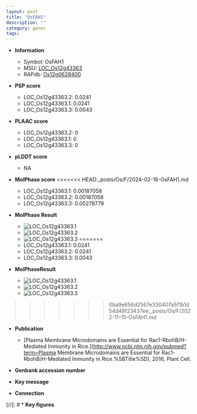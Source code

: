```yaml
---
layout: post
title: "OsFAH1"
description: ""
category: genes
tags: 
---
```


* **Information**  
    + Symbol: OsFAH1  
    + MSU: [LOC_Os12g43363](http://rice.plantbiology.msu.edu/cgi-bin/ORF_infopage.cgi?orf=LOC_Os12g43363)  
    + RAPdb: [Os12g0628400](http://rapdb.dna.affrc.go.jp/viewer/gbrowse_details/irgsp1?name=Os12g0628400)  

* **PSP score**  
    + LOC_Os12g43363.2: 0.0241 
    + LOC_Os12g43363.1: 0.0241 
    + LOC_Os12g43363.3: 0.0043 

* **PLAAC score**  
    + LOC_Os12g43363.2: 0 
    + LOC_Os12g43363.1: 0 
    + LOC_Os12g43363.3: 0 

* **pLDDT score**
    + NA


* **MolPhase score**
<<<<<<< HEAD:_posts/Os/F/2024-02-16-OsFAH1.md
    + LOC_Os12g43363.1: 0.00187058
    + LOC_Os12g43363.2: 0.00187058
    + LOC_Os12g43363.3: 0.00278779

* **MolPhase Result**
    + ![LOC_Os12g43363.1](https://304243504.github.io/Pictures/LOC_Os12g/LOC_Os12g43363.1.png)
    + ![LOC_Os12g43363.2](https://304243504.github.io/Pictures/LOC_Os12g/LOC_Os12g43363.2.png)
    + ![LOC_Os12g43363.3](https://304243504.github.io/Pictures/LOC_Os12g/LOC_Os12g43363.3.png)
=======
    + LOC_Os12g43363.1: 0.0241
    + LOC_Os12g43363.2: 0.0241
    + LOC_Os12g43363.3: 0.0043

* **MolPhaseResult**
    + ![LOC_Os12g43363.1](https://ricepsp.github.io/pictures/LOC_Os12g/LOC_Os12g43363.1.png)
    + ![LOC_Os12g43363.2](https://ricepsp.github.io/pictures/LOC_Os12g/LOC_Os12g43363.2.png)
    + ![LOC_Os12g43363.3](https://ricepsp.github.io/pictures/LOC_Os12g/LOC_Os12g43363.3.png)
>>>>>>> 0ba9e656d2567e330407a5f1b1d54d48f23437ee:_posts/Os/F/2022-11-15-OsFAH1.md

* **Publication**  
    + [Plasma Membrane Microdomains are Essential for Rac1-RbohB/H-Mediated Immunity in Rice.](http://www.ncbi.nlm.nih.gov/pubmed?term=Plasma Membrane Microdomains are Essential for Rac1-RbohB/H-Mediated Immunity in Rice.%5BTitle%5D), 2016, Plant Cell.

* **Genbank accession number**  

* **Key message**  

* **Connection**  

[//]: # * **Key figures**  


